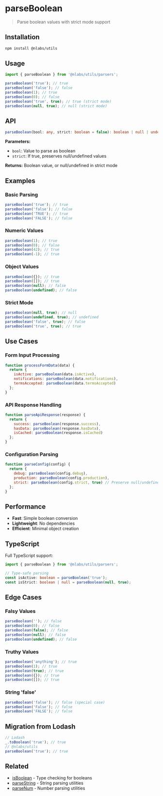 # parseBoolean

> Parse boolean values with strict mode support

## Installation

```bash
npm install @nlabs/utils
```

## Usage

```js
import { parseBoolean } from '@nlabs/utils/parsers';

parseBoolean('true'); // true
parseBoolean('false'); // false
parseBoolean(1); // true
parseBoolean(0); // false
parseBoolean('true', true); // true (strict mode)
parseBoolean(null, true); // null (strict mode)
```

## API

```ts
parseBoolean(bool: any, strict: boolean = false): boolean | null | undefined
```

**Parameters:**
- `bool`: Value to parse as boolean
- `strict`: If true, preserves null/undefined values

**Returns:** Boolean value, or null/undefined in strict mode

## Examples

### Basic Parsing
```js
parseBoolean('true'); // true
parseBoolean('false'); // false
parseBoolean('TRUE'); // true
parseBoolean('FALSE'); // false
```

### Numeric Values
```js
parseBoolean(1); // true
parseBoolean(0); // false
parseBoolean(42); // true
parseBoolean(-1); // true
```

### Object Values
```js
parseBoolean({}); // true
parseBoolean([]); // true
parseBoolean(null); // false
parseBoolean(undefined); // false
```

### Strict Mode
```js
parseBoolean(null, true); // null
parseBoolean(undefined, true); // undefined
parseBoolean('false', true); // false
parseBoolean('true', true); // true
```

## Use Cases

### Form Input Processing
```js
function processFormData(data) {
  return {
    isActive: parseBoolean(data.isActive),
    notifications: parseBoolean(data.notifications),
    termsAccepted: parseBoolean(data.termsAccepted)
  };
}
```

### API Response Handling
```js
function parseApiResponse(response) {
  return {
    success: parseBoolean(response.success),
    hasData: parseBoolean(response.hasData),
    isCached: parseBoolean(response.isCached)
  };
}
```

### Configuration Parsing
```js
function parseConfig(config) {
  return {
    debug: parseBoolean(config.debug),
    production: parseBoolean(config.production),
    strict: parseBoolean(config.strict, true) // Preserve null/undefined
  };
}
```

## Performance

- **Fast**: Simple boolean conversion
- **Lightweight**: No dependencies
- **Efficient**: Minimal object creation

## TypeScript

Full TypeScript support:

```ts
import { parseBoolean } from '@nlabs/utils/parsers';

// Type-safe parsing
const isActive: boolean = parseBoolean('true');
const isStrict: boolean | null = parseBoolean(null, true);
```

## Edge Cases

### Falsy Values
```js
parseBoolean(''); // false
parseBoolean(0); // false
parseBoolean(false); // false
parseBoolean(null); // false
parseBoolean(undefined); // false
```

### Truthy Values
```js
parseBoolean('anything'); // true
parseBoolean(1); // true
parseBoolean(true); // true
parseBoolean({}); // true
parseBoolean([]); // true
```

### String 'false'
```js
parseBoolean('false'); // false (special case)
parseBoolean('False'); // false
parseBoolean('FALSE'); // false
```

## Migration from Lodash

```js
// Lodash
_.toBoolean('true'); // true
// @nlabs/utils
parseBoolean('true'); // true
```

## Related

- [isBoolean](../checks/isBoolean.md) - Type checking for booleans
- [parseString](./strings.md) - String parsing utilities
- [parseNum](./numbers.md) - Number parsing utilities